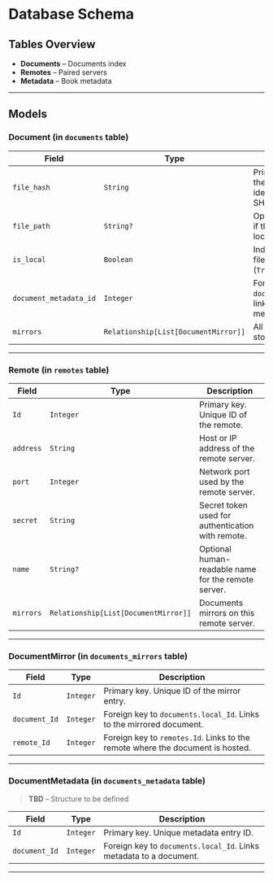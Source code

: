# Database Schema

## Tables Overview

* **Documents** – Documents index
* **Remotes** – Paired servers
* **Metadata** – Book metadata

---

## Models

### Document (in `documents` table)

| Field                  | Type                                 | Description                                                             |
| ---------------------- | ------------------------------------ | ----------------------------------------------------------------------- |
| `file_hash`            | `String`                             | Primary Key. Hash of the file used for identification (e.g., SHA-256).      |
| `file_path`      | `String?`                             | Optional local file path if the file is available locally.             |
| `is_local`             | `Boolean`                            | Indicates whether the file is stored locally (`True`) or only mirrored. |
| `document_metadata_id` | `Integer`                            | Foreign key to `documents_metadata.Id`, links to associated metadata.   |
| `mirrors`              | `Relationship[List[DocumentMirror]]` | All remote mirrors storing this document.                               |


---

### Remote (in `remotes` table)

| Field     | Type                                 | Description                                            |
| --------- | ------------------------------------ | ------------------------------------------------------ |
| `Id`      | `Integer`                            | Primary key. Unique ID of the remote.                  |
| `address` | `String`                             | Host or IP address of the remote server.               |
| `port`    | `Integer`                            | Network port used by the remote server.                |
| `secret`  | `String`                             | Secret token used for authentication with remote. |
| `name`    | `String?`                            | Optional human-readable name for the remote server.    |
| `mirrors` | `Relationship[List[DocumentMirror]]` | Documents mirrors on this remote server.              |


---

### DocumentMirror (in `documents_mirrors` table)
| Field         | Type                     | Description                                                                    |
| ------------- | ------------------------ | ------------------------------------------------------------------------------ |
| `Id`          | `Integer`                | Primary key. Unique ID of the mirror entry.                                    |
| `document_Id` | `Integer`                | Foreign key to `documents.local_Id`. Links to the mirrored document.           |
| `remote_Id`   | `Integer`                | Foreign key to `remotes.Id`. Links to the remote where the document is hosted. |

---

### DocumentMetadata (in `documents_metadata` table)
> **TBD** – Structure to be defined

| Field         | Type                     | Description                                                        |
| ------------- | ------------------------ | ------------------------------------------------------------------ |
| `Id`          | `Integer`                | Primary key. Unique metadata entry ID.                             |
| `document_Id` | `Integer`                | Foreign key to `documents.local_Id`. Links metadata to a document. |

---


